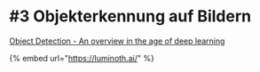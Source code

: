 # \#3 Objekterkennung auf Bildern

[Object Detection - An overview in the age of deep learning](https://tryolabs.com/blog/2017/08/30/object-detection-an-overview-in-the-age-of-deep-learning/)

{% embed url="https://luminoth.ai/" %}

